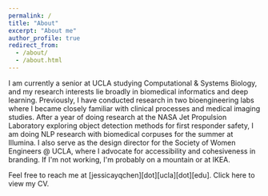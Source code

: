 ```yaml
---
permalink: /
title: "About"
excerpt: "About me"
author_profile: true
redirect_from: 
  - /about/
  - /about.html
---
```


I am currently a senior at UCLA studying Computational & Systems Biology, and my research interests lie broadly in biomedical informatics and deep learning. Previously, I have conducted research in two bioengineering labs where I became closely familiar with clinical processes and medical imaging studies. After a year of doing research at the NASA Jet Propulsion Laboratory exploring object detection methods for first responder safety, I am doing NLP research with biomedical corpuses for the summer at Illumina. I also serve as the design director for the Society of Women Engineers @ UCLA, where I advocate for accessibility and cohesiveness in branding. If I'm not working, I'm probably on a mountain or at IKEA.

Feel free to reach me at [jessicayqchen][dot][ucla][dot][edu]. Click here to view my CV.



